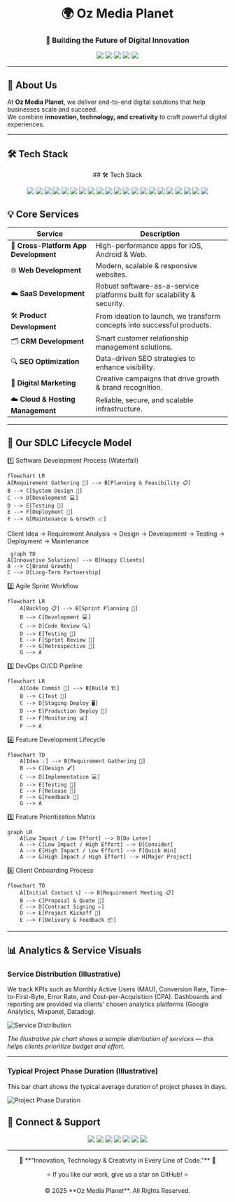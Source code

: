 <!-- Oz Media Planet Profile README -->

<h1 align="center">🌍 Oz Media Planet</h1>
<h3 align="center">🚀 Building the Future of Digital Innovation</h3>

<p align="center">
  <img src="https://img.shields.io/badge/Cross_Platform_Apps-💻-blue?style=for-the-badge">
  <img src="https://img.shields.io/badge/Web_Development-🌐-green?style=for-the-badge">
  <img src="https://img.shields.io/badge/SaaS_Development-☁️-orange?style=for-the-badge">
  <img src="https://img.shields.io/badge/CRM_Development-📊-purple?style=for-the-badge">
  <img src="https://img.shields.io/badge/SEO_Optimization-🔍-red?style=for-the-badge">
</p>

---

## 📝 About Us  

At **Oz Media Planet**, we deliver end-to-end digital solutions that help businesses scale and succeed.  
We combine **innovation, technology, and creativity** to craft powerful digital experiences.

---

## 🛠️ Tech Stack  

<p align="center">
## 🛠️ Tech Stack  

<p align="center">
  <img src="https://img.shields.io/badge/React-20232A?style=for-the-badge&logo=react&logoColor=61DAFB" />
  <img src="https://img.shields.io/badge/React_Native-20232A?style=for-the-badge&logo=react&logoColor=61DAFB" />
  <img src="https://img.shields.io/badge/Node.js-43853D?style=for-the-badge&logo=node.js&logoColor=white" />
  <img src="https://img.shields.io/badge/Laravel-FF2D20?style=for-the-badge&logo=laravel&logoColor=white" />
  <img src="https://img.shields.io/badge/Django-092E20?style=for-the-badge&logo=django&logoColor=white" />
  <img src="https://img.shields.io/badge/Java-ED8B00?style=for-the-badge&logo=openjdk&logoColor=white" />
  <img src="https://img.shields.io/badge/Android-3DDC84?style=for-the-badge&logo=android&logoColor=white" />
  <img src="https://img.shields.io/badge/iOS-000000?style=for-the-badge&logo=apple&logoColor=white" />
  <img src="https://img.shields.io/badge/AWS-232F3E?style=for-the-badge&logo=amazon-aws&logoColor=white" />
  <img src="https://img.shields.io/badge/GoDaddy-ff6600?style=for-the-badge&logo=godaddy&logoColor=white" />
  <img src="https://img.shields.io/badge/Hostinger-0f69ff?style=for-the-badge&logo=hostinger&logoColor=white" />
  <img src="https://img.shields.io/badge/Python-3776AB?style=for-the-badge&logo=python&logoColor=white" />
  <img src="https://img.shields.io/badge/AI_ML-F7931E?style=for-the-badge&logo=tensorflow&logoColor=white" />
  <img src="https://img.shields.io/badge/C%23-239120?style=for-the-badge&logo=c-sharp&logoColor=white" />
  <img src="https://img.shields.io/badge/Web_Development-009688?style=for-the-badge&logo=html5&logoColor=white" />
  <img src="https://img.shields.io/badge/SaaS-ff5722?style=for-the-badge&logo=stackshare&logoColor=white" />
  <img src="https://img.shields.io/badge/MongoDB-47A248?style=for-the-badge&logo=mongodb&logoColor=white" />
  <img src="https://img.shields.io/badge/MySQL-4479A1?style=for-the-badge&logo=mysql&logoColor=white" />
  <img src="https://img.shields.io/badge/TailwindCSS-06B6D4?style=for-the-badge&logo=tailwind-css&logoColor=white" />
  <img src="https://img.shields.io/badge/Vite-646CFF?style=for-the-badge&logo=vite&logoColor=white" />
  <img src="https://img.shields.io/badge/SpringBoot-6DB33F?style=for-the-badge&logo=spring&logoColor=white" />
</p>
</p>

## 💡 Core Services  

| Service | Description |
|---------|-------------|
| 📱 **Cross-Platform App Development** | High-performance apps for iOS, Android & Web. |
| 🌐 **Web Development** | Modern, scalable & responsive websites. |
| ☁️ **SaaS Development** | Robust software-as-a-service platforms built for scalability & security. |
| 🛠️ **Product Development** | From ideation to launch, we transform concepts into successful products. |
| 🗂️ **CRM Development** | Smart customer relationship management solutions. |
| 🔍 **SEO Optimization** | Data-driven SEO strategies to enhance visibility. |
| 📢 **Digital Marketing** | Creative campaigns that drive growth & brand recognition. |
| ☁️ **Cloud & Hosting Management** | Reliable, secure, and scalable infrastructure. |

---



## 📝 Our SDLC Lifecycle Model  
1️⃣ Software Development Process (Waterfall)
```mermaid
flowchart LR
A[Requirement Gathering 📝] --> B[Planning & Feasibility 📋]
B --> C[System Design 🎨]
C --> D[Development 💻]
D --> E[Testing 🧪]
E --> F[Deployment 🚀]
F --> G[Maintenance & Growth 📈]
```
Client Idea → Requirement Analysis → Design → Development → Testing → Deployment → Maintenance


```mermaid
 graph TD
A[Innovative Solutions] --> B[Happy Clients]
B --> C[Brand Growth]
C --> D[Long-Term Partnership]
```
2️⃣ Agile Sprint Workflow
```mermaid
flowchart LR
    A[Backlog 📋] --> B[Sprint Planning 🏁]
    B --> C[Development 💻]
    C --> D[Code Review 🔍]
    D --> E[Testing 🧪]
    E --> F[Sprint Review 🎯]
    F --> G[Retrospective 🔄]
    G --> A

```
3️⃣ DevOps CI/CD Pipeline
```mermaid
flowchart LR
    A[Code Commit 💾] --> B[Build 🏗️]
    B --> C[Test 🧪]
    C --> D[Staging Deploy 🖥️]
    D --> E[Production Deploy 🚀]
    E --> F[Monitoring 📊]
    F --> A
```
4️⃣ Feature Development Lifecycle
```mermaid
flowchart TD
    A[Idea 💡] --> B[Requirement Gathering 📄]
    B --> C[Design 🖌️]
    C --> D[Implementation 💻]
    D --> E[Testing 🧪]
    E --> F[Release 🚀]
    F --> G[Feedback 🔄]
    G --> A
```
5️⃣ Feature Prioritization Matrix
```mermaid
graph LR
    A[Low Impact / Low Effort] --> B[Do Later]
    A --> C[Low Impact / High Effort] --> D[Consider]
    A --> E[High Impact / Low Effort] --> F[Quick Win]
    A --> G[High Impact / High Effort] --> H[Major Project]
```
6️⃣ Client Onboarding Process
```mermaid
flowchart TD
    A[Initial Contact 📞] --> B[Requirement Meeting 📋]
    B --> C[Proposal & Quote 💼]
    C --> D[Contract Signing ✍️]
    D --> E[Project Kickoff 🚀]
    E --> F[Delivery & Feedback 📦]

```

---

## 📊 Analytics & Service Visuals

### Service Distribution (Illustrative)
We track KPIs such as Monthly Active Users (MAU), Conversion Rate, Time-to-First-Byte, Error Rate, and Cost-per-Acquisition (CPA). Dashboards and reporting are provided via clients' chosen analytics platforms (Google Analytics, Mixpanel, Datadog).

![Service Distribution](service_distribution.png)

*The illustrative pie chart shows a sample distribution of services — this helps clients prioritize budget and effort.*

---

### Typical Project Phase Duration (Illustrative)
This bar chart shows the typical average duration of project phases in days.

![Project Phase Duration](phase_duration.png)


## 📌 Connect & Support  

<p align="center">
  <a href="https://wa.me/91XXXXXXXXXX"><img src="https://img.shields.io/badge/WhatsApp-25D366?style=for-the-badge&logo=whatsapp&logoColor=white" /></a>
  <a href="mailto:youremail@example.com"><img src="https://img.shields.io/badge/Email-D14836?style=for-the-badge&logo=gmail&logoColor=white" /></a>
  <a href="tel:+91XXXXXXXXXX"><img src="https://img.shields.io/badge/Phone-007BFF?style=for-the-badge&logo=phone&logoColor=white" /></a>
  <a href="https://instagram.com/yourhandle"><img src="https://img.shields.io/badge/Instagram-E4405F?style=for-the-badge&logo=instagram&logoColor=white" /></a>
  <a href="https://linkedin.com/in/yourlink"><img src="https://img.shields.io/badge/LinkedIn-0077B5?style=for-the-badge&logo=linkedin&logoColor=white" /></a>
  <a href="https://twitter.com/yourhandle"><img src="https://img.shields.io/badge/Twitter-1DA1F2?style=for-the-badge&logo=twitter&logoColor=white" /></a>
  <a href="https://facebook.com/yourpage"><img src="https://img.shields.io/badge/Facebook-1877F2?style=for-the-badge&logo=facebook&logoColor=white" /></a>
</p>

---

<p align="center">🌟 **“Innovation, Technology & Creativity in Every Line of Code.”** 🌟</p>

<p align="center">
  ⭐ If you like our work, give us a star on GitHub! ⭐
</p>

<p align="center">© 2025 **Oz Media Planet**. All Rights Reserved.</p>

